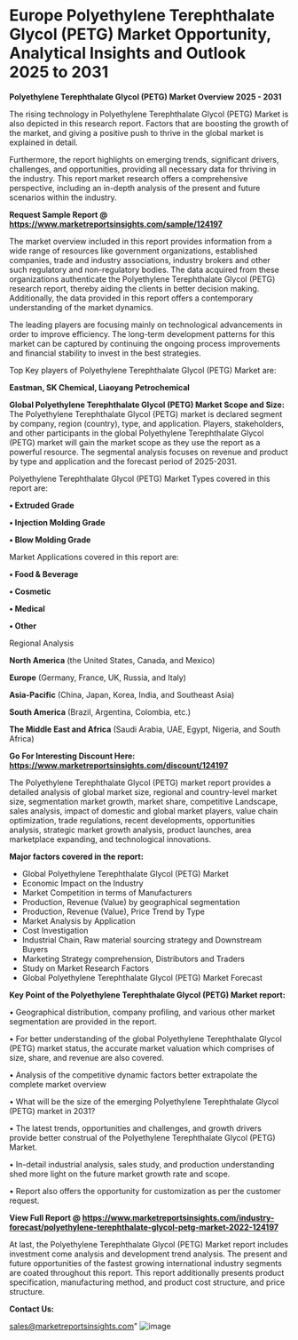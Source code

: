 # Europe Polyethylene Terephthalate Glycol (PETG) Market Opportunity, Analytical Insights and Outlook 2025 to 2031

<Strong> Polyethylene Terephthalate Glycol (PETG) Market Overview 2025 - 2031</strong>

The rising technology in Polyethylene Terephthalate Glycol (PETG) Market is also depicted in this research report. Factors that are boosting the growth of the market, and giving a positive push to thrive in the global market is explained in detail.

Furthermore, the report highlights on emerging trends, significant drivers, challenges, and opportunities, providing all necessary data for thriving in the industry. This report market research offers a comprehensive perspective, including an in-depth analysis of the present and future scenarios within the industry.

<strong>Request Sample Report @ <a href=https://www.marketreportsinsights.com/sample/124197>https://www.marketreportsinsights.com/sample/124197</a></strong>

The market overview included in this report provides information from a wide range of resources like government organizations, established companies, trade and industry associations, industry brokers and other such regulatory and non-regulatory bodies. The data acquired from these organizations authenticate the Polyethylene Terephthalate Glycol (PETG) research report, thereby aiding the clients in better decision making. Additionally, the data provided in this report offers a contemporary understanding of the market dynamics.

The leading players are focusing mainly on technological advancements in order to improve efficiency. The long-term development patterns for this market can be captured by continuing the ongoing process improvements and financial stability to invest in the best strategies.

Top Key players of Polyethylene Terephthalate Glycol (PETG) Market are:

<strong>Eastman, SK Chemical, Liaoyang Petrochemical</strong>

<strong><b>Global Polyethylene Terephthalate Glycol (PETG) Market Scope and Size:</b></strong>
The Polyethylene Terephthalate Glycol (PETG) market is declared segment by company, region (country), type, and application. Players, stakeholders, and other participants in the global Polyethylene Terephthalate Glycol (PETG) market will gain the market scope as they use the report as a powerful resource. The segmental analysis focuses on revenue and product by type and application and the forecast period of 2025-2031.

Polyethylene Terephthalate Glycol (PETG) Market Types covered in this report are:

<strong>• Extruded Grade

• Injection Molding Grade

• Blow Molding Grade</strong>

Market Applications covered in this report are:

<strong>• Food & Beverage

• Cosmetic

• Medical

• Other</strong> 

Regional Analysis

<strong>North America</strong> (the United States, Canada, and Mexico)

<strong>Europe</strong> (Germany, France, UK, Russia, and Italy)

<strong>Asia-Pacific</strong> (China, Japan, Korea, India, and Southeast Asia)

<strong>South America</strong> (Brazil, Argentina, Colombia, etc.)

<strong>The Middle East and Africa</strong> (Saudi Arabia, UAE, Egypt, Nigeria, and South Africa)

<strong>Go For Interesting Discount Here: <a href=https://www.marketreportsinsights.com/discount/124197>https://www.marketreportsinsights.com/discount/124197</a></strong>

The Polyethylene Terephthalate Glycol (PETG) market report provides a detailed analysis of global market size, regional and country-level market size, segmentation market growth, market share, competitive Landscape, sales analysis, impact of domestic and global market players, value chain optimization, trade regulations, recent developments, opportunities analysis, strategic market growth analysis, product launches, area marketplace expanding, and technological innovations.

<strong><b>Major factors covered in the report:</b></strong>
<ul>
  <li>Global Polyethylene Terephthalate Glycol (PETG) Market </li>
  <li>Economic Impact on the Industry</li>
  <li>Market Competition in terms of Manufacturers</li>
  <li>Production, Revenue (Value) by geographical segmentation</li>
  <li>Production, Revenue (Value), Price Trend by Type</li>
  <li>Market Analysis by Application</li>
  <li>Cost Investigation</li>
  <li>Industrial Chain, Raw material sourcing strategy and Downstream Buyers</li>
  <li>Marketing Strategy comprehension, Distributors and Traders</li>
  <li>Study on Market Research Factors</li>
  <li>Global Polyethylene Terephthalate Glycol (PETG) Market Forecast</li>
</ul>

<strong><b>Key Point of the Polyethylene Terephthalate Glycol (PETG) Market report:</b></strong>

• Geographical distribution, company profiling, and various other market segmentation are provided in the report.

• For better understanding of the global Polyethylene Terephthalate Glycol (PETG) market status, the accurate market valuation which comprises of size, share, and revenue are also covered.

• Analysis of the competitive dynamic factors better extrapolate the complete market overview

• What will be the size of the emerging Polyethylene Terephthalate Glycol (PETG) market in 2031?

• The latest trends, opportunities and challenges, and growth drivers provide better construal of the Polyethylene Terephthalate Glycol (PETG) Market.

• In-detail industrial analysis, sales study, and production understanding shed more light on the future market growth rate and scope.

• Report also offers the opportunity for customization as per the customer request.

<strong><b>View Full Report @ <a href=https://www.marketreportsinsights.com/industry-forecast/polyethylene-terephthalate-glycol-petg-market-2022-124197>https://www.marketreportsinsights.com/industry-forecast/polyethylene-terephthalate-glycol-petg-market-2022-124197</a></b></strong>


At last, the Polyethylene Terephthalate Glycol (PETG) Market report includes investment come analysis and development trend analysis. The present and future opportunities of the fastest growing international industry segments are coated throughout this report. This report additionally presents product specification, manufacturing method, and product cost structure, and price structure.

<strong>Contact Us:</strong>

sales@marketreportsinsights.com"
![image](https://github.com/user-attachments/assets/d57eb17d-f296-49a2-880c-029410691196)
